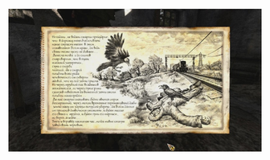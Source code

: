![Image alt](https://github.com/BanderlogCumberbatch/sunoasiss/raw/gh_pages/1651836454153841842.png)
